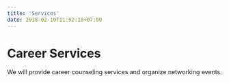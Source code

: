 ```yaml
---
title: 'Services'
date: 2018-02-10T11:52:18+07:00
---
```


# Career Services

We will provide career counseling services and organize networking events.
